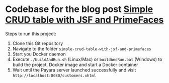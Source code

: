 # Codebase for the blog post [Simple CRUD table with JSF and PrimeFaces](https://rieckpil.de/howto-simple-crud-table-with-jsf-2-3-and-primefaces/)

Steps to run this project:

1. Clone this Git repository
2. Navigate to the folder `simple-crud-table-with-jsf-and-primefaces`
3. Start you Docker daemon
4. Execute `./buildAndRun.sh` (Linux/Mac) or `buildAndRun.bat` (Windows) to build the project, Docker image and start a Docker container
5. Wait until the Payara server launched successfully and visit `http://localhost:8080/customers.xhtml`
